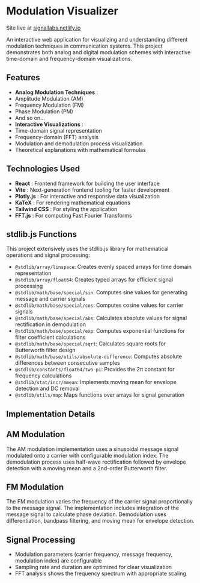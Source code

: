 # Modulation Visualizer

Site live at [signallabs.netlify.io](https://signallabs.netlify.io)

An interactive web application for visualizing and
understanding different modulation techniques in communication systems.
This project demonstrates both analog and digital modulation schemes
with interactive time-domain and frequency-domain visualizations.

## Features

* **Analog Modulation Techniques** :
* Amplitude Modulation (AM)
* Frequency Modulation (FM)
* Phase Modulation (PM)
* And so on...
* **Interactive Visualizations** :
* Time-domain signal representation
* Frequency-domain (FFT) analysis
* Modulation and demodulation process visualization
* Theoretical explanations with mathematical formulas

## Technologies Used

* **React** : Frontend framework for building the user interface
* **Vite** : Next-generation frontend tooling for faster development
* **Plotly.js** : For interactive and responsive data visualization
* **KaTeX** : For rendering mathematical equations
* **Tailwind CSS** : For styling the application
* **FFT.js** : For computing Fast Fourier Transforms

## stdlib.js Functions

This project extensively uses the stdlib.js library for mathematical operations and signal processing:

* `@stdlib/array/linspace`: Creates evenly spaced arrays for time domain representation
* `@stdlib/array/float64`: Creates typed arrays for efficient signal processing
* `@stdlib/math/base/special/sin`: Computes sine values for generating message and carrier signals
* `@stdlib/math/base/special/cos`: Computes cosine values for carrier signals
* `@stdlib/math/base/special/abs`: Calculates absolute values for signal rectification in demodulation
* `@stdlib/math/base/special/exp`: Computes exponential functions for filter coefficient calculations
* `@stdlib/math/base/special/sqrt`: Calculates square roots for Butterworth filter design
* `@stdlib/math/base/utils/absolute-difference`: Computes absolute differences between consecutive samples
* `@stdlib/constants/float64/two-pi`: Provides the 2π constant for frequency calculations
* `@stdlib/stat/incr/mmean`: Implements moving mean for envelope detection and DC removal
* `@stdlib/utils/map`: Maps functions over arrays for signal generation

## Implementation Details

## AM Modulation

The AM modulation implementation uses a sinusoidal
message signal modulated onto a carrier with configurable modulation
index. The demodulation process uses half-wave rectification followed by
 envelope detection with a moving mean and a 2nd-order Butterworth
filter.

## FM Modulation

The FM modulation varies the frequency of the carrier
signal proportionally to the message signal. The implementation includes
 integration of the message signal to calculate phase deviation.
Demodulation uses differentiation, bandpass filtering, and moving mean
for envelope detection.

## Signal Processing

* Modulation parameters (carrier frequency, message frequency, modulation index) are configurable
* Sampling rate and duration are optimized for clear visualization
* FFT analysis shows the frequency spectrum with appropriate scaling
